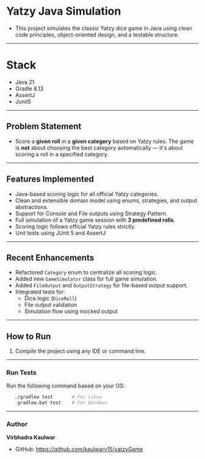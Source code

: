 # Yatzy Java Simulation

- This project simulates the classic Yatzy dice game in Java using clean code principles, object-oriented design, and a testable structure.
---

# Stack

- Java 21
- Gradle 8.13
- AssertJ
- Junit5

---

## Problem Statement

- Score a **given roll** in a **given category** based on Yatzy rules. The game is **not** about choosing the best category automatically — it's about scoring a roll in a specified category.
---

## Features Implemented

- Java-based scoring logic for all official Yatzy categories.
- Clean and extensible domain model using enums, strategies, and output abstractions.
- Support for Console and File outputs using Strategy Pattern.
- Full simulation of a Yatzy game session with **3 predefined rolls**.
- Scoring logic follows official Yatzy rules strictly.
- Unit tests using JUnit 5 and AssertJ

---

## Recent Enhancements

-  Refactored `Category` enum to centralize all scoring logic.
-  Added new `GameSimulator` class for full game simulation.
-  Added `FileOutput` and `OutputStrategy` for file-based output support.
-  Integrated tests for:
    - Dice logic (`DiceRoll`)
    - File output validation
    - Simulation flow using mocked output

---

##  How to Run

1. Compile the project using any IDE or command line.


---



###  Run Tests

Run the following command based on your OS:

```bash
   ./gradlew test       # For Linux
    gradlew.bat test    # For Windows
```

---

### Author
  **Virbhadra Kaulwar**
- GitHub: https://github.com/kaulwarv15/yatzyGame
